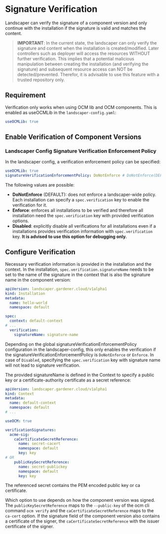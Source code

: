# Signature Verification

Landscaper can verify the signature of a component version and only continue with the installation if the signature is valid and matches the content.

> **IMPORTANT**: In the current state, the landscaper can only verify the signature and content when the installation is created/modified. Later controllers such as deployer will access the resources WITHOUT further verification. This implies that a potential malicious manipulation between creating the installation (and verifying the signature) and subsequent resource access can NOT be detected/prevented. Therefor, it is advisable to use this feature with a trusted repository only.

## Requirement

Verification only works when using OCM lib and OCM components. This is enabled as useOCMLib in the `landscaper-config.yaml`:
```yaml
useOCMLib: true
```

## Enable Verification of Component Versions

### Landscaper Config Signature Verification Enforcement Policy

In the landscaper config, a verification enforcement policy can be specified:
```yaml
useOCMLib: true
signatureVerificationEnforcementPolicy: DoNotEnforce # DoNotEnforce(DEFAULT)|Enforce|Disabled
```
The following values are possible:
- **DoNotEnforce** (DEFAULT): does not enforce a landscaper-wide policy. Each installation can specify a `spec.verification` key to enable the verification for it.
- **Enforce**: enforces all installations to be verified and therefore all installation need the `spec.verification` key with provided verification options.
- **Disabled**: explicitly disable all verifications for all installations even if a installations provides verification information with `spec.verification` key. **It is advised to use this option for debugging only.**

## Configure Verification

Necessary verification information is provided in the installation and the context.
In the installation, `spec.verification.signatureName` needs to be set to the name of the signature in the context that is also the sginature name in the component version:
```yaml
apiVersion: landscaper.gardener.cloud/v1alpha1
kind: Installation
metadata:
  name: hello-world
  namespace: default

spec:
  context: default-context
# ...
  verification: 
    signatureName: signature-name
```
Depending on the global signatureVerificationEnforcementPolicy configuration in the landscaper-config, this only enables the verification if the signatureVerificationEnforcementPolicy is `DoNotEnforce` or `Enforce`. In case of `Disabled`, specifying the `spec.verification` key with signature name will not lead to signature verification.

The provided signatureName is defined in the Context to specify a public key or a certificate-authority certificate as a secret reference:
```yaml
apiVersion: landscaper.gardener.cloud/v1alpha1
kind: Context
metadata:
  name: default-context
  namespace: default
# ...

useOCM: true

verificationSignatures:
  acme-sig:
    caCertificateSecretReference:
      name: secret-cacert
      namespace: default
      key: key
# OR
    publicKeySecretReference:
      name: secret-publickey
      namespace: default
      key: key
```
The referenced secret contains the PEM encoded public key or ca certificate.

Which option to use depends on how the component version was signed. The `publicKeySecretReference` maps to the `--public-key` of the ocm cli command `ocm verify` and the `caCertificateSecretReference` maps to the `ca-cert` option.
If the signature field of the component version also contains a certificate of the signer, the `caCertificateSecretReference` with the issuer certificate of the signer. 